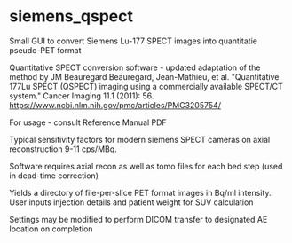 # siemens_qspect
Small GUI to convert Siemens Lu-177 SPECT images into quantitatie pseudo-PET format

Quantitative SPECT conversion software - updated adaptation of the method by JM Beauregard
Beauregard, Jean-Mathieu, et al. "Quantitative 177Lu SPECT (QSPECT) imaging using a commercially available SPECT/CT system." Cancer Imaging 11.1 (2011): 56.
https://www.ncbi.nlm.nih.gov/pmc/articles/PMC3205754/

For usage - consult Reference Manual PDF

Typical sensitivity factors for modern siemens SPECT cameras on axial reconstruction 9-11 cps/MBq.

Software requires axial recon as well as tomo files for each bed step (used in dead-time correction)

Yields a directory of file-per-slice PET format images in Bq/ml intensity. User inputs injection details and patient weight for SUV calculation

Settings may be modified to perform DICOM transfer to designated AE location on completion
